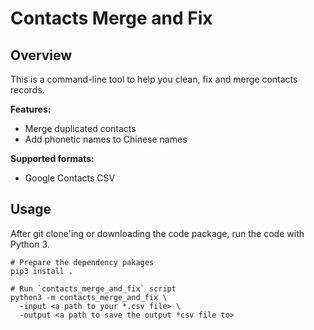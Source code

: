 # Contacts Merge and Fix

## Overview

This is a command-line tool to help you clean, fix and merge contacts records.

**Features:**
* Merge duplicated contacts
* Add phonetic names to Chinese names

**Supported formats:**
* Google Contacts CSV


## Usage

After git clone'ing or downloading the code package, run the code with Python 3.

```
# Prepare the dependency pakages
pip3 install .

# Run `contacts_merge_and_fix` script
python3 -m contacts_merge_and_fix \
  -input <a path to your *.csv file> \
  -output <a path to save the output *csv file to>
```